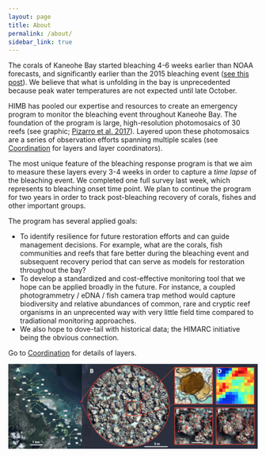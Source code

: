 ```yaml
---
layout: page
title: About
permalink: /about/
sidebar_link: true
---
```


The corals of Kaneohe Bay started bleaching 4-6 weeks earlier than NOAA forecasts, and significantly earlier than the 2015 bleaching event ([see this post](/_posts/2019-09-12-early_event.md)). We believe that what is unfolding in the bay is unprecedented because peak water temperatures are not expected until late October. 

HIMB has pooled our expertise and resources to create an emergency program to monitor the bleaching event throughout Kaneohe Bay. The foundation of the program is large, high-resolution photomosaics of 30 reefs (see graphic; [Pizarro et al. 2017](/assets/Pizarro_et_al-2017-Ecology_and_Evolution.pdf)). Layered upon these photomosaics are a series of observation efforts spanning multiple scales (see [Coordination](/coordination) for layers and layer coordinators).

The most unique feature of the bleaching response program is that we aim to measure these layers every 3-4 weeks in order to capture a *time lapse* of the bleaching event. We completed one full survey last week, which represents to bleaching onset time point. We plan to continue the program for two years in order to track post-bleaching recovery of corals, fishes and other important groups.

The program has several applied goals:
- To identify resilience for future restoration efforts and can guide management decisions. For example, what are the corals, fish communities and reefs that fare better during the bleaching event and subsequent recovery period that can serve as models for restoration throughout the bay?
- To develop a standardized and cost-effective monitoring tool that we hope can be applied broadly in the future. For instance, a coupled photogrammetry / eDNA / fish camera trap method would capture biodiversity and relative abundances of common, rare and cryptic reef organisms in an unprecented way with very little field time compared to tradiational monitoring approaches. 
- We also hope to dove-tail with historical data; the HIMARC initiative being the obvious connection.

Go to [Coordination](/coordination) for details of layers.

![maps](/assets/maps.png)
